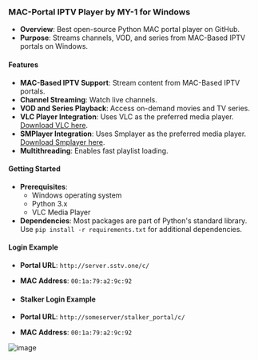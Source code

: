 
### MAC-Portal IPTV Player by MY-1 for Windows

- **Overview**: Best open-source Python MAC portal player on GitHub.
- **Purpose**: Streams channels, VOD, and series from MAC-Based IPTV portals on Windows.

#### Features
- **MAC-Based IPTV Support**: Stream content from MAC-Based IPTV portals.
- **Channel Streaming**: Watch live channels.
- **VOD and Series Playback**: Access on-demand movies and TV series.
- **VLC Player Integration**: Uses VLC as the preferred media player. [Download VLC here](https://www.videolan.org/vlc/).
-  **SMPlayer Integration**: Uses Smplayer as the preferred media player. [Download Smplayer here](https://www.smplayer.info).
- **Multithreading**: Enables fast playlist loading.

#### Getting Started
- **Prerequisites**:
  - Windows operating system
  - Python 3.x
  - VLC Media Player
- **Dependencies**: Most packages are part of Python's standard library. Use `pip install -r requirements.txt` for additional dependencies.


#### Login Example
- **Portal URL**: `http://server.sstv.one/c/`
- **MAC Address**: `00:1a:79:a2:9c:92`

- #### Stalker Login Example
- **Portal URL**: `http://someserver/stalker_portal/c/`
- **MAC Address**: `00:1a:79:a2:9c:92`

![image](https://github.com/user-attachments/assets/a0b788b3-614c-49bd-9fab-583379aed0d8)



